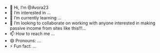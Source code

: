 - 👋 Hi, I’m @Avora23
- 👀 I’m interested in ...
- 🌱 I’m currently learning ...
- 💞️ I’m looking to collaborate on working with anyone interested in making passive income from sites like this!!!...
- 📫 How to reach me ...
- 😄 Pronouns: ...
- ⚡ Fun fact: ...

<!---
Avora23/Avora23 is a ✨ special ✨ repository because its `README.md` (this file) appears on your GitHub profile.
You can click the Preview link to take a look at your changes.
--->
